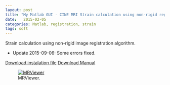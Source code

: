 ```yaml
---
layout: post
title: "My Matlab GUI - CINE MRI Strain calculation using non-rigid registration"
date:   2015-02-05
categories: Matlab, registration, strain
tags: soft
---
```


Strain calculation using non-rigid image registration algorithm.

* Update 2015-09-06: Some errors fixed.

<div markdown="0">
<a href="https://bitbucket.org/kwerys/matlab_public/downloads" class="btn btn-info">Download instalation file</a>
<a href="{{ site.url }}/files/MRVIEWER_MANUAL_v0.2.pdf" class="btn btn-info">Download Manual</a>

</div>

<figure>
  <a href="{{ site.url }}/images/MRViewer/mrviewer.png"><img src="{{ site.url }}/images/MRViewer/mrviewer.png" alt="MRViewer"></a>
  <figcaption>MRViewer.</figcaption>
</figure>
